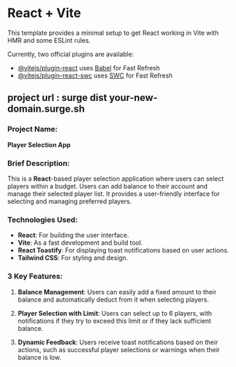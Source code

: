 # React + Vite

This template provides a minimal setup to get React working in Vite with HMR and some ESLint rules.

Currently, two official plugins are available:

- [@vitejs/plugin-react](https://github.com/vitejs/vite-plugin-react/blob/main/packages/plugin-react/README.md) uses [Babel](https://babeljs.io/) for Fast Refresh
- [@vitejs/plugin-react-swc](https://github.com/vitejs/vite-plugin-react-swc) uses [SWC](https://swc.rs/) for Fast Refresh



<!--  project -->

 ## project url : surge dist your-new-domain.surge.sh


### Project Name:
**Player Selection App**

### Brief Description:
This is a **React**-based player selection application where users can select players within a budget. Users can add balance to their account and manage their selected player list. It provides a user-friendly interface for selecting and managing preferred players.

### Technologies Used:
- **React**: For building the user interface.
- **Vite**: As a fast development and build tool.
- **React Toastify**: For displaying toast notifications based on user actions.
- **Tailwind CSS**: For styling and design.

### 3 Key Features:
1. **Balance Management**: Users can easily add a fixed amount to their balance and automatically deduct from it when selecting players.
  
2. **Player Selection with Limit**: Users can select up to 6 players, with notifications if they try to exceed this limit or if they lack sufficient balance.

3. **Dynamic Feedback**: Users receive toast notifications based on their actions, such as successful player selections or warnings when their balance is low.


